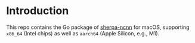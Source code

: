 # Introduction

This repo contains the Go package of [sherpa-ncnn][sherpa-ncnn] for macOS,
supporting ``x86_64`` (Intel chips) as well as ``aarch64`` (Apple Silicon, e.g., M1).

[sherpa-ncnn]: https://github.com/k2-fsa/sherpa-ncnn
